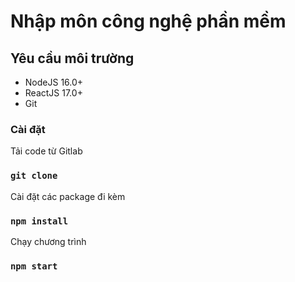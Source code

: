 # Nhập môn công nghệ phần mềm


## Yêu cầu môi trường

- NodeJS 16.0+
- ReactJS 17.0+
- Git

### Cài đặt

Tải code từ Gitlab

### `git clone`

Cài đặt các package đi kèm

### `npm install`

Chạy chương trình

### `npm start`
